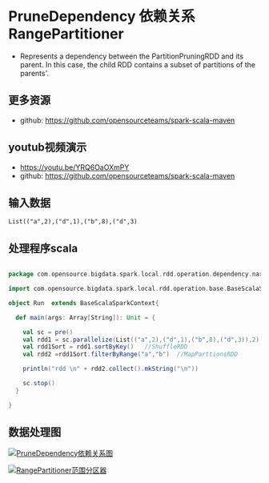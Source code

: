 # PruneDependency 依赖关系 RangePartitioner

-   Represents a dependency between the PartitionPruningRDD and its parent. In this
  case, the child RDD contains a subset of partitions of the parents'.

## 更多资源
- github: https://github.com/opensourceteams/spark-scala-maven


## youtub视频演示
  - https://youtu.be/YRQ6OaOXmPY
  - github: https://github.com/opensourceteams/spark-scala-maven
  
## 输入数据

```shell
List(("a",2),("d",1),("b",8),("d",3)
```


## 处理程序scala
```scala

package com.opensource.bigdata.spark.local.rdd.operation.dependency.narrow.n_03_pruneDependency.n_02_filterByRange

import com.opensource.bigdata.spark.local.rdd.operation.base.BaseScalaSparkContext

object Run  extends BaseScalaSparkContext{

  def main(args: Array[String]): Unit = {

    val sc = pre()
    val rdd1 = sc.parallelize(List(("a",2),("d",1),("b",8),("d",3)),2)  //ParallelCollectionRDD
    val rdd1Sort = rdd1.sortByKey()   //ShuffleRDD
    val rdd2 =rdd1Sort.filterByRange("a","b")  //MapParttionsRDD

    println("rdd \n" + rdd2.collect().mkString("\n"))

    sc.stop()
  }

}


```

## 数据处理图



[![PruneDependency依赖关系图](https://github.com/opensourceteams/spark-scala-maven/blob/master/md/images/rdd.denpendency/pruneDependency%E4%BE%9D%E8%B5%96%E5%85%B3%E7%B3%BB.png "PruneDependency依赖关系图")](https://github.com/opensourceteams/spark-scala-maven/blob/master/md/images/rdd.denpendency/pruneDependency%E4%BE%9D%E8%B5%96%E5%85%B3%E7%B3%BB.png "PruneDependency依赖关系图")

[![RangePartitioner范围分区器](https://github.com/opensourceteams/spark-scala-maven/blob/master/md/images/rdd.denpendency/RangePartitioner%E8%8C%83%E5%9B%B4%E5%88%86%E5%8C%BA%E5%99%A8.png "RangePartitioner范围分区器")](https://github.com/opensourceteams/spark-scala-maven/blob/master/md/images/rdd.denpendency/RangePartitioner%E8%8C%83%E5%9B%B4%E5%88%86%E5%8C%BA%E5%99%A8.png "RangePartitioner范围分区器")
